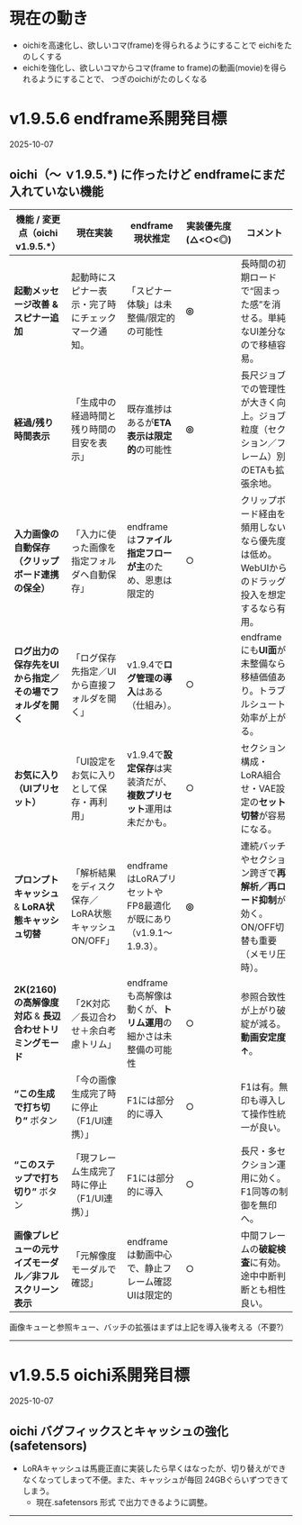 # 現在の動き
- oichiを高速化し、欲しいコマ(frame)を得られるようにすることで eichiをたのしくする
- eichiを強化し、欲しいコマからコマ(frame to frame)の動画(movie)を得られるようにすることで、 つぎのoichiがたのしくなる

# v1.9.5.6 endframe系開発目標
2025-10-07
## oichi（～ ｖ1.9.5.*) に作ったけど endframeにまだ入れていない機能
| 機能 / 変更点（oichi v1.9.5.*）                | 現在実装                                              | endframe 現状推定                                                         | 実装優先度 (△<○<◎)        | コメント                                                                |
| --------------------------------------- | ----------------------------------------------------- | --------------------------------------------------------------------- | --------------- | ------------------------------------------------------------------- |
| **起動メッセージ改善 & スピナー追加**                      | 起動時にスピナー表示・完了時にチェックマーク通知。                | 「スピナー体験」は未整備/限定的の可能性                                                  | **◎**     | 長時間の初期ロードで“固まった感”を消せる。単純なUI差分なので移植容易。                               |
| **経過/残り時間表示**                           | 「生成中の経過時間と残り時間の目安を表示」                    | 既存進捗はあるが**ETA表示は限定的**の可能性                                             | **◎**     | 長尺ジョブでの管理性が大きく向上。ジョブ粒度（セクション／フレーム）別のETAも拡張余地。                       |
| **入力画像の自動保存（クリップボード連携の保全）**             | 「入力に使った画像を指定フォルダへ自動保存」                   | endframeは**ファイル指定フローが主**のため、恩恵は限定的                                    | ○      | クリップボード経由を頻用しないなら優先度は低め。WebUIからのドラッグ投入を想定するなら有用。                    |
| **ログ出力の保存先をUIから指定／その場でフォルダを開く**         | 「ログ保存先指定／UIから直接フォルダを開く」                 | v1.9.4で**ログ管理の導入**はある（仕組み）。                           | ○     | endframeにも**UI面**が未整備なら移植価値あり。トラブルシュート効率が上がる。                       |
| **お気に入り（UIプリセット）**                      | 「UI設定をお気に入りとして保存・再利用」                  | v1.9.4で**設定保存**は実装済だが、**複数プリセット**運用は未だかも。                | ○    | セクション構成・LoRA組合せ・VAE設定の**セット切替**が容易になる。                              |
| **プロンプトキャッシュ** & **LoRA状態キャッシュ切替**      | 「解析結果をディスク保存／LoRA状態キャッシュON/OFF」          | endframeはLoRAプリセットやFP8最適化が既にあり（v1.9.1〜1.9.3）。           | **◎**     | 連続バッチやセクション跨ぎで**再解析／再ロード抑制**が効く。ON/OFF切替も重要（メモリ圧時）。                 |
| **2K(2160)の高解像度対応** & **長辺合わせトリミングモード** | 「2K対応／長辺合わせ＋余白考慮トリム」                    | endframeも高解像は動くが、**トリム運用**の細かさは未整備の可能性                                | ○   | 参照合致性が上がり破綻が減る。**動画安定度↑**。                                          |
| **“この生成で打ち切り”** ボタン                     | 「今の画像生成完了時に停止（F1/UI連携）」                  | F1には部分的に導入                              | ○ | F1は有。無印も導入して操作性統一が良い。                                               |
| **“このステップで打ち切り”** ボタン                   | 「現フレーム生成完了時に停止（F1/UI連携）」                | F1には部分的に導入                                     | ○ | 長尺・多セクション運用に効く。F1同等の制御を無印へ。                                         |
| **画像プレビューの元サイズモーダル／非フルスクリーン表示**         | 「元解像度モーダルで確認」                           | endframeは動画中心で、静止フレーム確認UIは限定的                                         | ○     | 中間フレームの**破綻検査**に有効。途中中断判断とも相性良い。                                    |

画像キューと参照キュー、バッチの拡張はまずは上記を導入後考える（不要?）

----

# v1.9.5.5 oichi系開発目標
2025-10-07
## oichi バグフィックスとキャッシュの強化(safetensors)
- LoRAキャッシュは馬鹿正直に実装したら早くはなったが、切り替えができなくなってしまって不便。また、キャッシュが毎回 24GBぐらいずつできてしまう。
  - 現在.safetensors 形式 で出力できるように調整。

----
